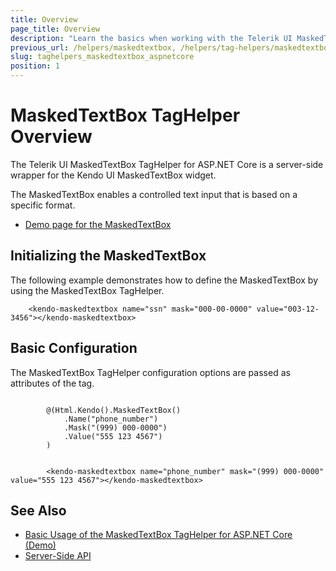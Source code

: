 ```yaml
---
title: Overview
page_title: Overview
description: "Learn the basics when working with the Telerik UI MaskedTextBox TagHelper for ASP.NET Core (MVC 6 or ASP.NET Core MVC)."
previous_url: /helpers/maskedtextbox, /helpers/tag-helpers/maskedtextbox
slug: taghelpers_maskedtextbox_aspnetcore
position: 1
---
```


# MaskedTextBox TagHelper Overview

The Telerik UI MaskedTextBox TagHelper for ASP.NET Core is a server-side wrapper for the Kendo UI MaskedTextBox widget.

The MaskedTextBox enables a controlled text input that is based on a specific format.

* [Demo page for the MaskedTextBox](https://demos.telerik.com/aspnet-core/maskedtextbox/tag-helper)

## Initializing the MaskedTextBox

The following example demonstrates how to define the MaskedTextBox by using the MaskedTextBox TagHelper.

        <kendo-maskedtextbox name="ssn" mask="000-00-0000" value="003-12-3456"></kendo-maskedtextbox>

## Basic Configuration

The MaskedTextBox TagHelper configuration options are passed as attributes of the tag.

```cshtml

        @(Html.Kendo().MaskedTextBox()
			.Name("phone_number")
			.Mask("(999) 000-0000")
			.Value("555 123 4567")
		)
```
```tagHelper

        <kendo-maskedtextbox name="phone_number" mask="(999) 000-0000" value="555 123 4567"></kendo-maskedtextbox>
```

## See Also

* [Basic Usage of the MaskedTextBox TagHelper for ASP.NET Core (Demo)](https://demos.telerik.com/aspnet-core/maskedtextbox/tag-helper)
* [Server-Side API](/api/maskedtextbox)
